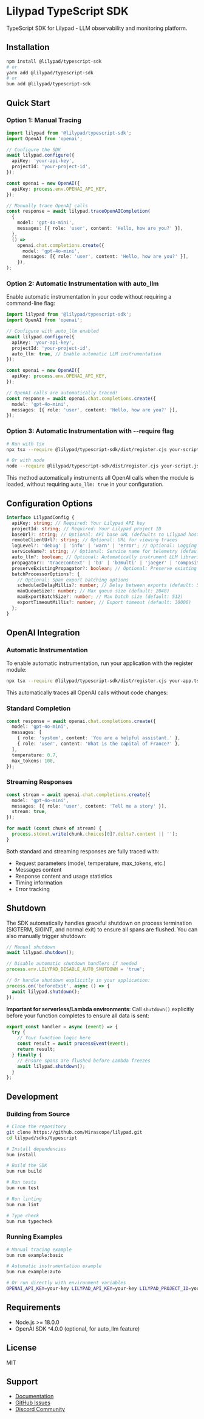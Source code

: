# Lilypad TypeScript SDK

TypeScript SDK for Lilypad - LLM observability and monitoring platform.

## Installation

```bash
npm install @lilypad/typescript-sdk
# or
yarn add @lilypad/typescript-sdk
# or
bun add @lilypad/typescript-sdk
```

## Quick Start

### Option 1: Manual Tracing

```typescript
import lilypad from '@lilypad/typescript-sdk';
import OpenAI from 'openai';

// Configure the SDK
await lilypad.configure({
  apiKey: 'your-api-key',
  projectId: 'your-project-id',
});

const openai = new OpenAI({
  apiKey: process.env.OPENAI_API_KEY,
});

// Manually trace OpenAI calls
const response = await lilypad.traceOpenAICompletion(
  {
    model: 'gpt-4o-mini',
    messages: [{ role: 'user', content: 'Hello, how are you?' }],
  },
  () =>
    openai.chat.completions.create({
      model: 'gpt-4o-mini',
      messages: [{ role: 'user', content: 'Hello, how are you?' }],
    }),
);
```

### Option 2: Automatic Instrumentation with auto_llm

Enable automatic instrumentation in your code without requiring a command-line flag:

```typescript
import lilypad from '@lilypad/typescript-sdk';
import OpenAI from 'openai';

// Configure with auto_llm enabled
await lilypad.configure({
  apiKey: 'your-api-key',
  projectId: 'your-project-id',
  auto_llm: true, // Enable automatic LLM instrumentation
});

const openai = new OpenAI({
  apiKey: process.env.OPENAI_API_KEY,
});

// OpenAI calls are automatically traced!
const response = await openai.chat.completions.create({
  model: 'gpt-4o-mini',
  messages: [{ role: 'user', content: 'Hello, how are you?' }],
});
```

### Option 3: Automatic Instrumentation with --require flag

```bash
# Run with tsx
npx tsx --require @lilypad/typescript-sdk/dist/register.cjs your-script.ts

# Or with node
node --require @lilypad/typescript-sdk/dist/register.cjs your-script.js
```

This method automatically instruments all OpenAI calls when the module is loaded, without requiring `auto_llm: true` in your configuration.

## Configuration Options

```typescript
interface LilypadConfig {
  apiKey: string; // Required: Your Lilypad API key
  projectId: string; // Required: Your Lilypad project ID
  baseUrl?: string; // Optional: API base URL (defaults to Lilypad hosted service)
  remoteClientUrl?: string; // Optional: URL for viewing traces
  logLevel?: 'debug' | 'info' | 'warn' | 'error'; // Optional: Logging level (default: 'info')
  serviceName?: string; // Optional: Service name for telemetry (default: 'lilypad-node-app')
  auto_llm?: boolean; // Optional: Automatically instrument LLM libraries (default: false)
  propagator?: 'tracecontext' | 'b3' | 'b3multi' | 'jaeger' | 'composite'; // Optional: Trace propagation format
  preserveExistingPropagator?: boolean; // Optional: Preserve existing propagator (default: false)
  batchProcessorOptions?: {
    // Optional: Span export batching options
    scheduledDelayMillis?: number; // Delay between exports (default: 5000)
    maxQueueSize?: number; // Max queue size (default: 2048)
    maxExportBatchSize?: number; // Max batch size (default: 512)
    exportTimeoutMillis?: number; // Export timeout (default: 30000)
  };
}
```

## OpenAI Integration

### Automatic Instrumentation

To enable automatic instrumentation, run your application with the register module:

```bash
npx tsx --require @lilypad/typescript-sdk/dist/register.cjs your-app.ts
```

This automatically traces all OpenAI calls without code changes:

### Standard Completion

```typescript
const response = await openai.chat.completions.create({
  model: 'gpt-4o-mini',
  messages: [
    { role: 'system', content: 'You are a helpful assistant.' },
    { role: 'user', content: 'What is the capital of France?' },
  ],
  temperature: 0.7,
  max_tokens: 100,
});
```

### Streaming Responses

```typescript
const stream = await openai.chat.completions.create({
  model: 'gpt-4o-mini',
  messages: [{ role: 'user', content: 'Tell me a story' }],
  stream: true,
});

for await (const chunk of stream) {
  process.stdout.write(chunk.choices[0]?.delta?.content || '');
}
```

Both standard and streaming responses are fully traced with:

- Request parameters (model, temperature, max_tokens, etc.)
- Messages content
- Response content and usage statistics
- Timing information
- Error tracking

## Shutdown

The SDK automatically handles graceful shutdown on process termination (SIGTERM, SIGINT, and normal exit) to ensure all spans are flushed. You can also manually trigger shutdown:

```typescript
// Manual shutdown
await lilypad.shutdown();

// Disable automatic shutdown handlers if needed
process.env.LILYPAD_DISABLE_AUTO_SHUTDOWN = 'true';

// Or handle shutdown explicitly in your application:
process.on('beforeExit', async () => {
  await lilypad.shutdown();
});
```

**Important for serverless/Lambda environments**: Call `shutdown()` explicitly before your function completes to ensure all data is sent:

```typescript
export const handler = async (event) => {
  try {
    // Your function logic here
    const result = await processEvent(event);
    return result;
  } finally {
    // Ensure spans are flushed before Lambda freezes
    await lilypad.shutdown();
  }
};
```

## Development

### Building from Source

```bash
# Clone the repository
git clone https://github.com/Mirascope/lilypad.git
cd lilypad/sdks/typescript

# Install dependencies
bun install

# Build the SDK
bun run build

# Run tests
bun run test

# Run linting
bun run lint

# Type check
bun run typecheck
```

### Running Examples

```bash
# Manual tracing example
bun run example:basic

# Automatic instrumentation example
bun run example:auto

# Or run directly with environment variables
OPENAI_API_KEY=your-key LILYPAD_API_KEY=your-key LILYPAD_PROJECT_ID=your-project-id bun run example:auto
```

## Requirements

- Node.js >= 18.0.0
- OpenAI SDK ^4.0.0 (optional, for auto_llm feature)

## License

MIT

## Support

- [Documentation](https://docs.lilypad.so)
- [GitHub Issues](https://github.com/Mirascope/lilypad/issues)
- [Discord Community](https://discord.gg/lilypad)
